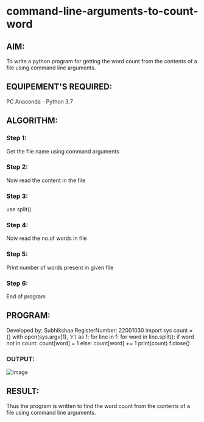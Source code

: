 # command-line-arguments-to-count-word
## AIM:
To write a python program for getting the word count from the contents of a file using command line arguments.
## EQUIPEMENT'S REQUIRED: 
PC
Anaconda - Python 3.7
## ALGORITHM: 
### Step 1:
Get the file name using command arguments

### Step 2: 
Now read the content in the file
 
### Step 3: 
use split()

### Step 4:  
Now read the no.of words in file

### Step 5: 
Print number of words present in given file

### Step 6: 
End of program

## PROGRAM:
Developed by: Subhikshaa
RegisterNumber: 22001030
import sys
count = {}
with open(sys.argv[1], 'r') as f:
for line in f:
for word in line.split():
if word not in count:
count[word] = 1
else:
count[word] += 1
print(count)
f.close()

### OUTPUT:
![image](https://user-images.githubusercontent.com/118787344/214770596-c9dd2d16-d1a5-454c-804b-643191be2a7f.png)





## RESULT:
Thus the program is written to find the word count from the contents of a file using command line arguments.
